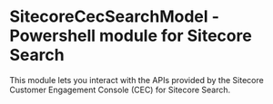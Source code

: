 # SitecoreCecSearchModel - Powershell module for Sitecore Search

This module lets you interact with the APIs provided by the Sitecore Customer Engagement Console (CEC) for Sitecore Search.
